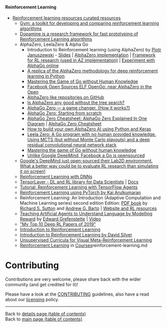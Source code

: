 #### Reinforcement Learning


- [Reinforcement learning resources curated resources](https://github.com/aikorea/awesome-rl)
  - [Gym: a toolkit for developing and comparing reinforcement learning algorithms](https://github.com/openai/gym)
  - [Dopamine is a research framework for fast prototyping of Reinforcement Learning algorithms](https://github.com/google/dopamine)
  - AlphaZero, LeelaZero & Alpha Go
    - Introduction to Reinforcement learning (using AlphaZero) by [Piotr Januszewski](https://piojanu.github.io/) - [Slides](https://github.com/piojanu/Planning-in-Deep-Reinforcement-Learning) | [AlphaZero implementation](https://github.com/piojanu/AlphaZero) | [Framework for RL research (used in AZ implementation)](https://github.com/piojanu/humblerl) | [Experiment with AlphaGo online](https://alphagoteach.deepmind.com)
    - [A replica of the AlphaZero methodology for deep reinforcement learning in Python](https://github.com/AppliedDataSciencePartners/DeepReinforcementLearning)
    - [Mastering the Game of Go without Human Knowledge](http://discovery.ucl.ac.uk/10045895/1/agz_unformatted_nature.pdf)
    - [Facebook Open Sources ELF OpenGo: near AlphaZero in the Open](https://research.fb.com/facebook-open-sources-elf-opengo/)
    - [AlphaZero like repositories on GitHub](https://github.com/topics/alphazero)
    - [Is AlphaZero any good without the tree search?](https://www.lesswrong.com/posts/HAMsX36kCbbeju6M7/is-alphazero-any-good-without-the-tree-search)
    - [AlphaGo Zero — a game changer. (How it works?)](https://medium.com/@jonathan_hui/alphago-zero-a-game-changer-14ef6e45eba5)
    - [AlphaGo Zero: Starting from scratch](https://deepmind.com/blog/article/alphago-zero-starting-scratch)
    - [AlphaGo Zero Cheatsheet: AlphaGo Zero Explained In One Diagram](https://medium.com/applied-data-science/alphago-zero-explained-in-one-diagram-365f5abf67e0) | [AlphaGo Zero Cheatsheet](https://adspassets.blob.core.windows.net/website/content/alpha_go_zero_cheat_sheet.png)
    - [How to build your own AlphaZero AI using Python and Keras](https://medium.com/applied-data-science/how-to-build-your-own-alphazero-ai-using-python-and-keras-7f664945c188)
    - [Leela Zero: A Go program with no human provided knowledge. Using MCTS (but without Monte Carlo playouts) and a deep residual convolutional neural network stack](https://github.com/leela-zero/leela-zero)
    - [Mastering the game of Go without human knowledge](https://www.nature.com/articles/nature24270)
    - [Unlike Google DeepMind, Facebook a Go is opensourced](https://github.com/facebookresearch/darkforestGo)
  - [Google's DeepMind just open-sourced their Lab2D environment. What a better way could be to evaluate RL research than simulating it on screen!](https://www.linkedin.com/posts/vaibhav-tiwari-_deepmind-just-gave-away-this-ai-environment-activity-6738007125320089600-dD0K)
  - [Reinforcement Learning with DNNs](https://biostat.wisc.edu/~craven/cs760/lectures/AlphaZero.pdf)
  - [TensorLayer - DL and RL library for Data Scientists](https://github.com/tensorlayer/tensorlayer) | [Docs](https://tensorlayer.readthedocs.io/en/stable/)
  - [Tutorial: Reinforcement Learning with TensorFlow Agents](https://towardsdatascience.com/reinforcement-learning-with-tensorflow-agents-tutorial-4ac7fa858728?source=social.tw)
  - [Reinforcement Learning using PyTorch by Kai Arulkumaran](https://www.dropbox.com/sh/q0v0k3ida37thyn/AAB6wXMge7C6fvqKIZmGFXVQa?dl=0&preview=2019_06_26_Kai_Arulkumaran.pdf)
  - Reinforcement Learning: An Introduction (Adaptive Computation and Machine Learning series) second edition Edition: [PDF book](http://incompleteideas.net/book/RLbook2018.pdf) by [Richard S. Sutton](http://incompleteideas.net/index.html) and [Andrew G. Barto](http://www-anw.cs.umass.edu/%7Ebarto/) | [Website and RL resources](http://incompleteideas.net/book/the-book-2nd.html)
  - [Teaching Artificial Agents to Understand Language by Modelling Reward](https://www.researchgate.net/publication/328437364_Teaching_Artificial_Agents_to_Understand_Language_by_Modelling_Reward) by [Edward Grefenstette](https://egrefen.github.io/) | [Video](https://www.youtube.com/watch?v=JCIIeDL9840)
  - ["My Top 10 Deep RL Papers of 2019"](https://www.linkedin.com/posts/montrealai_artificialintelligence-deeplearning-reinforcementlearning-activity-6623222248838881280-K-Zd)
  - [Introduction to Reinforcement Learning](https://www.linkedin.com/posts/montrealai_artificialintelligence-deeplearning-reinforcementlearning-activity-6620788745669005312--A2A)
  - [Introduction to Reinforcement Learning by David Silver](https://www.linkedin.com/posts/nabihbawazir_artificialintelligence-deeplearning-machinelearning-activity-6612596599749259264-DlSO)
  - [Unsupervised Curricula for Visual Meta-Reinforcement Learning](https://www.linkedin.com/posts/montrealai_artificialintelligence-machinelearning-reinforcementlearning-activity-6628750214540861440-jKB0)
  - [Reinforcement Learning](../courses.md#reinforcement-learning) in [Courses](../courses.md#courses)reinforcement-learning.md


# Contributing

Contributions are very welcome, please share back with the wider community (and get credited for it)!

Please have a look at the [CONTRIBUTING](../CONTRIBUTING.md) guidelines, also have a read about our [licensing](../LICENSE.md) policy.

---

Back to [details page (table of contents)](../../README-details.md#julia-python--r)<br>
Back to [main page (table of contents)](../../README.md)
